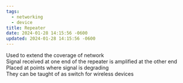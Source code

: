 ```yaml
---
tags:
  - networking
  - device
title: Repeater
date: 2024-01-28 14:15:56 -0600
updated: 2024-01-28 14:15:56 -0600
---
```


Used to extend the coverage of network  
Signal received at one end of the repeater is amplified at the other end  
Placed at points where signal is degrading  
They can be taught of as switch for wireless devices
